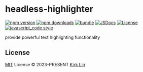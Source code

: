 # headless-highlighter

[![npm version][npm-version-src]][npm-version-href]
[![npm downloads][npm-downloads-src]][npm-downloads-href]
[![bundle][bundle-src]][bundle-href]
[![JSDocs][jsdocs-src]][jsdocs-href]
[![License][license-src]][license-href]
[![javascript_code style][code-style-image]][code-style-url]

provide powerful text highlighting functionality

## License

[MIT](./LICENSE) License &copy; 2023-PRESENT [Kirk Lin](https://github.com/kirklin)

<!-- Badges -->

[npm-version-src]: https://img.shields.io/npm/v/headless-highlighter?style=flat&colorA=080f12&colorB=3491fa
[npm-version-href]: https://npmjs.com/package/headless-highlighter
[npm-downloads-src]: https://img.shields.io/npm/dm/headless-highlighter?style=flat&colorA=080f12&colorB=3491fa
[npm-downloads-href]: https://npmjs.com/package/headless-highlighter
[bundle-src]: https://img.shields.io/bundlephobia/minzip/headless-highlighter?style=flat&colorA=080f12&colorB=3491fa&label=minzip
[bundle-href]: https://bundlephobia.com/result?p=headless-highlighter
[license-src]: https://img.shields.io/github/license/kirklin/headless-highlighter.svg?style=flat&colorA=080f12&colorB=3491fa
[license-href]: https://github.com/kirklin/headless-highlighter/blob/main/LICENSE
[jsdocs-src]: https://img.shields.io/badge/jsdocs-reference-080f12?style=flat&colorA=080f12&colorB=3491fa
[jsdocs-href]: https://www.jsdocs.io/package/headless-highlighter
[code-style-image]: https://img.shields.io/badge/code__style-%40kirklin%2Feslint--config-3491fa?style=flat&colorA=080f12&colorB=3491fa
[code-style-url]: https://github.com/kirklin/eslint-config/
